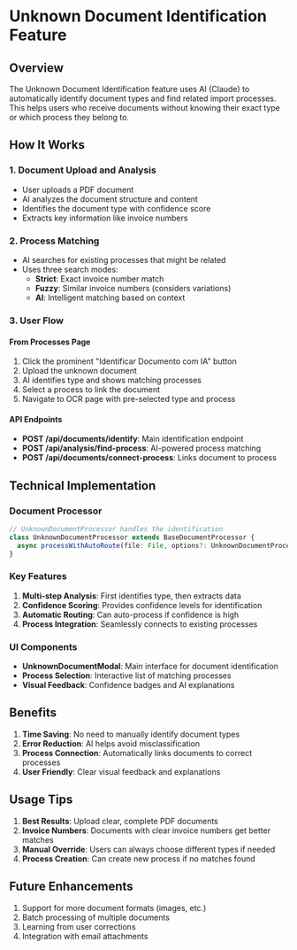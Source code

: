 # Unknown Document Identification Feature

## Overview

The Unknown Document Identification feature uses AI (Claude) to automatically identify document types and find related import processes. This helps users who receive documents without knowing their exact type or which process they belong to.

## How It Works

### 1. Document Upload and Analysis
- User uploads a PDF document
- AI analyzes the document structure and content
- Identifies the document type with confidence score
- Extracts key information like invoice numbers

### 2. Process Matching
- AI searches for existing processes that might be related
- Uses three search modes:
  - **Strict**: Exact invoice number match
  - **Fuzzy**: Similar invoice numbers (considers variations)
  - **AI**: Intelligent matching based on context

### 3. User Flow

#### From Processes Page
1. Click the prominent "Identificar Documento com IA" button
2. Upload the unknown document
3. AI identifies type and shows matching processes
4. Select a process to link the document
5. Navigate to OCR page with pre-selected type and process

#### API Endpoints

- **POST /api/documents/identify**: Main identification endpoint
- **POST /api/analysis/find-process**: AI-powered process matching
- **POST /api/documents/connect-process**: Links document to process

## Technical Implementation

### Document Processor
```typescript
// UnknownDocumentProcessor handles the identification
class UnknownDocumentProcessor extends BaseDocumentProcessor {
  async processWithAutoRoute(file: File, options?: UnknownDocumentProcessingOptions)
}
```

### Key Features
1. **Multi-step Analysis**: First identifies type, then extracts data
2. **Confidence Scoring**: Provides confidence levels for identification
3. **Automatic Routing**: Can auto-process if confidence is high
4. **Process Integration**: Seamlessly connects to existing processes

### UI Components
- **UnknownDocumentModal**: Main interface for document identification
- **Process Selection**: Interactive list of matching processes
- **Visual Feedback**: Confidence badges and AI explanations

## Benefits

1. **Time Saving**: No need to manually identify document types
2. **Error Reduction**: AI helps avoid misclassification
3. **Process Connection**: Automatically links documents to correct processes
4. **User Friendly**: Clear visual feedback and explanations

## Usage Tips

1. **Best Results**: Upload clear, complete PDF documents
2. **Invoice Numbers**: Documents with clear invoice numbers get better matches
3. **Manual Override**: Users can always choose different types if needed
4. **Process Creation**: Can create new process if no matches found

## Future Enhancements

1. Support for more document formats (images, etc.)
2. Batch processing of multiple documents
3. Learning from user corrections
4. Integration with email attachments